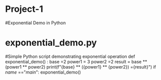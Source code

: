 # Project-1
#Exponential Demo in Python
# exponential_demo.py
#Simple Python script demonstrating exponential operation
 def exponential_demo() :
 base =2 
 power1 = 3
 power2 =2
 result = base ** (power1 ** power2)
  print(f"{base} ** ({power1} ** {power2}) ={result}")
if _name_ =="_main_":
 exponential_demo()
